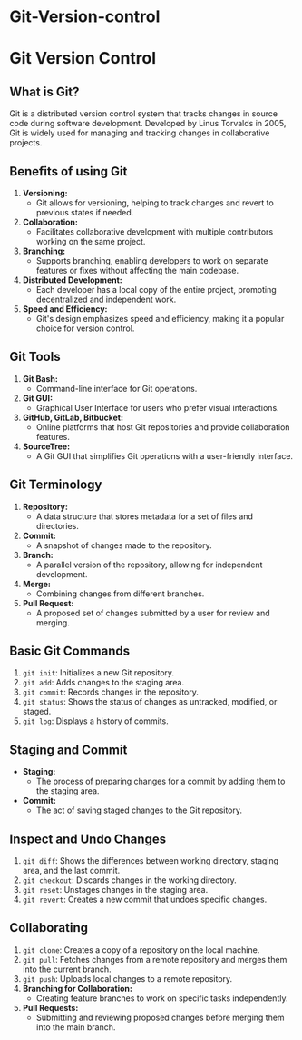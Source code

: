 # Git-Version-control

# Git Version Control

## What is Git?

Git is a distributed version control system that tracks changes in source code during software development. Developed by Linus Torvalds in 2005, Git is widely used for managing and tracking changes in collaborative projects.

## Benefits of using Git

1. **Versioning:**
   - Git allows for versioning, helping to track changes and revert to previous states if needed.
2. **Collaboration:**
   - Facilitates collaborative development with multiple contributors working on the same project.
3. **Branching:**
   - Supports branching, enabling developers to work on separate features or fixes without affecting the main codebase.
4. **Distributed Development:**
   - Each developer has a local copy of the entire project, promoting decentralized and independent work.
5. **Speed and Efficiency:**
   - Git's design emphasizes speed and efficiency, making it a popular choice for version control.

## Git Tools

1. **Git Bash:**
   - Command-line interface for Git operations.
2. **Git GUI:**
   - Graphical User Interface for users who prefer visual interactions.
3. **GitHub, GitLab, Bitbucket:**
   - Online platforms that host Git repositories and provide collaboration features.
4. **SourceTree:**
   - A Git GUI that simplifies Git operations with a user-friendly interface.

## Git Terminology

1. **Repository:**
   - A data structure that stores metadata for a set of files and directories.
2. **Commit:**
   - A snapshot of changes made to the repository.
3. **Branch:**
   - A parallel version of the repository, allowing for independent development.
4. **Merge:**
   - Combining changes from different branches.
5. **Pull Request:**
   - A proposed set of changes submitted by a user for review and merging.

## Basic Git Commands

1. `git init`: Initializes a new Git repository.
2. `git add`: Adds changes to the staging area.
3. `git commit`: Records changes in the repository.
4. `git status`: Shows the status of changes as untracked, modified, or staged.
5. `git log`: Displays a history of commits.

## Staging and Commit

- **Staging:**
  - The process of preparing changes for a commit by adding them to the staging area.
- **Commit:**
  - The act of saving staged changes to the Git repository.

## Inspect and Undo Changes

1. `git diff`: Shows the differences between working directory, staging area, and the last commit.
2. `git checkout`: Discards changes in the working directory.
3. `git reset`: Unstages changes in the staging area.
4. `git revert`: Creates a new commit that undoes specific changes.

## Collaborating

1. `git clone`: Creates a copy of a repository on the local machine.
2. `git pull`: Fetches changes from a remote repository and merges them into the current branch.
3. `git push`: Uploads local changes to a remote repository.
4. **Branching for Collaboration:**
   - Creating feature branches to work on specific tasks independently.
5. **Pull Requests:**
   - Submitting and reviewing proposed changes before merging them into the main branch.

